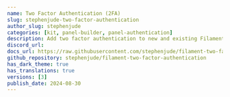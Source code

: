 ```yaml
---
name: Two Factor Authentication (2FA)
slug: stephenjude-two-factor-authentication
author_slug: stephenjude
categories: [kit, panel-builder, panel-authentication]
description: Add two factor authentication to new and existing Filament applications.
discord_url: 
docs_url: https://raw.githubusercontent.com/stephenjude/filament-two-factor-authentication/main/README.md
github_repository: stephenjude/filament-two-factor-authentication
has_dark_theme: true
has_translations: true
versions: [3]
publish_date: 2024-08-30
---
```

